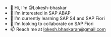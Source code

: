- 👋 Hi, I’m @Lokesh-bhaskar
- 👀 I’m interested in SAP ABAP
- 🌱 I’m currently learning SAP S4 and SAP Fiori
- 💞️ I’m looking to collaborate on SAP Fiori
- 📫 Reach me at lokesh.bhaskaran@gmail.com

<!---
Lokesh-bhaskar/Lokesh-bhaskar is a ✨ special ✨ repository because its `README.md` (this file) appears on your GitHub profile.
You can click the Preview link to take a look at your changes.
--->
